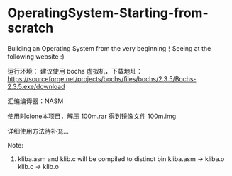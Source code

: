 # OperatingSystem-Starting-from-scratch
Building an Operating System from the very beginning！Seeing at the following website :)

运行环境：
建议使用 bochs 虚拟机，下载地址： https://sourceforge.net/projects/bochs/files/bochs/2.3.5/Bochs-2.3.5.exe/download

汇编编译器：NASM

使用时clone本项目，解压 100m.rar 得到镜像文件 100m.img

详细使用方法待补充...

Note:
1. kliba.asm and klib.c will be compiled to distinct bin
   kliba.asm -> kliba.o
   klib.c -> klib.o
